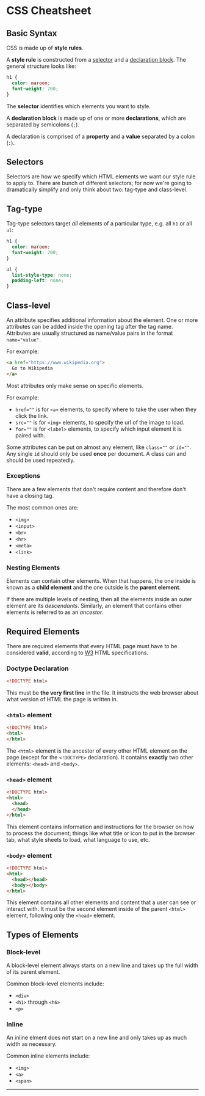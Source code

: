 # CSS Cheatsheet

## Basic Syntax

CSS is made up of **style rules**.

A **style rule** is constructed from a <u>selector</u> and a <u>declaration block</u>. The general structure looks like:

```css
h1 {
  color: maroon;
  font-weight: 700;
}
```

The **selector** identifies which elements you want to style. 

A **declaration block** is made up of one or more **declarations**, which are separated by semicolons (`;`).

A declaration is comprised of a **property** and a **value** separated by a colon (`:`).

## Selectors
Selectors are how we specify which HTML elements we want our style rule to apply to.
There are bunch of different selectors; for now we're going to dramatically simplify and only think about two: tag-type and class-level.

## Tag-type

Tag-type selectors target _all_ elements of a particular type, e.g. all `h1` or all `ul`:

```css
h1 {
  color: maroon;
  font-weight: 700;
}

ul {
  list-style-type: none;
  padding-left: none;
}
```

## Class-level
An attribute specifies additional information about the element. One or more attributes can be added inside the opening tag after the tag name. Attributes are usually structured as name/value pairs in the format `name="value"`.

For example:

```html
<a href="https://www.wikipedia.org">
  Go to Wikipedia
</a>
```

Most attributes only make sense on specific elements.

For example:
- `href=""` is for `<a>` elements, to specify where to take the user when they click the link.
- `src=""` is for `<img>` elements, to specify the url of the image to load.
- `for=""` is for `<label>` elements, to specify which input element it is paired with.

Some attributes can be put on almost any element, like `class=""` or `id=""`. ​Any single `id` should only be used **once** per document. A class can and should be used repeatedly.

### Exceptions

There are a few elements that don't require content and therefore don't have a closing tag.

The most common ones are:
- `<img>`
- `<input>`
- `<br>`
- `<hr>`
- `<meta>`
- `<link>`

### Nesting Elements

Elements can contain other elements. When that happens, the one inside is known as a **child element** and the one outside is the **parent element**.

If there are multiple levels of nesting, then all the elements inside an outer element are its _descendants_. Similarly, an element that contains other elements is referred to as an _ancestor_.

## Required Elements

There are required elements that every HTML page must have to be considered **valid**, according to [W3](https://www.w3.org/Consortium/) HTML specifications.

### Doctype Declaration

```html
<!DOCTYPE html>
```

This must be **the very first line** in the file. It instructs the web browser about what version of HTML the page is written in.

### `<html>` element

```html
<!DOCTYPE html>
<html>
</html>
```

The `<html>` element is the ancestor of every other HTML element on the page (except for the `<!DOCTYPE>` declaration). It contains **exactly** two other elements: `<head>` and `<body>`.

### `<head>` element

```html
<!DOCTYPE html>
<html>
  <head>
  </head>
</html>
```

This element contains information and instructions for the browser on how to process the document; things like what title or icon to put in the browser tab, what style sheets to load, what language to use, etc. 

### `<body>` element

```html
<!DOCTYPE html>
<html>
  <head></head>
  <body></body>
</html>
```

This element contains all other elements and content that a user can see or interact with. It must be the second element inside of the parent `<html>` element, following only the `<head>` element.

## Types of Elements

### Block-level

A block-level element always starts on a new line and takes up the full width of its parent element.

Common block-level elements include:
- `<div>`
- `<h1>` through `<h6>`
- `<p>`

### Inline

An inline elment does not start on a new line and only takes up as much width as necessary.

Common inline elements include:
- `<img>`
- `<a>`
- `<span>`

<hr>
